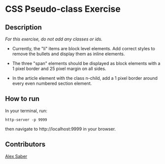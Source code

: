 # CSS Pseudo-class Exercise

## Description
_For this exercise, do not add any classes or ids._

* Currently, the "li" items are block level elements. Add correct styles to remove the bullets and display them as inline elements.

* The three "span" elements should be displayed as block elements with a 1 pixel border and 25 pixel margin on all sides.

* In the article element with the class n-child, add a 1 pixel border around every even numbered section element.

## How to run
In your terminal, run:
```
http-server -p 9999
```
then navigate to http://localhost:9999 in your browser.

## Contributors
[Alex Saber](http://github.com/alexsaber89)
